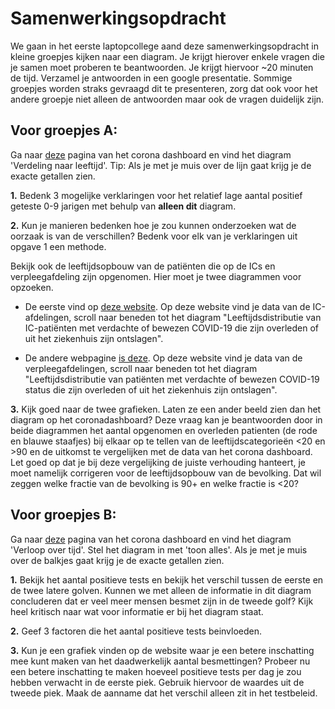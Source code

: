 
# Samenwerkingsopdracht

We gaan in het eerste laptopcollege aand deze samenwerkingsopdracht in kleine groepjes kijken naar een diagram. Je krijgt hierover enkele vragen die je samen moet proberen te beantwoorden. Je krijgt hiervoor ~20 minuten de tijd. Verzamel je antwoorden in een google presentatie. 
Sommige groepjes worden straks gevraagd dit te presenteren, zorg dat ook voor het andere groepje niet alleen de antwoorden maar ook de vragen duidelijk zijn.


## Voor groepjes A:

Ga naar [deze](https://coronadashboard.rijksoverheid.nl/landelijk/positief-geteste-mensen) pagina van het corona dashboard en vind het diagram 'Verdeling naar leeftijd'.
Tip: Als je met je muis over de lijn gaat krijg je de exacte getallen zien. 

**1.** Bedenk 3 mogelijke verklaringen voor het relatief lage aantal positief geteste 0-9 jarigen met behulp van **alleen dit** diagram.

**2.** Kun je manieren bedenken hoe je zou kunnen onderzoeken wat de oorzaak is van de verschillen? Bedenk voor elk van je verklaringen uit opgave 1 een methode.

Bekijk ook de leeftijdsopbouw van de patiënten die op de ICs en verpleegafdeling zijn opgenomen. Hier moet je twee diagrammen voor opzoeken. 

- De eerste vind op [deze website](https://www.stichting-nice.nl/covid-19-op-de-ic.jsp). Op deze website vind je data van de IC-afdelingen, scroll naar beneden tot het diagram "Leeftijdsdistributie
van IC-patiënten met verdachte of bewezen COVID-19 die zijn overleden of uit het ziekenhuis zijn ontslagen".

- De andere webpagine [is deze](https://www.stichting-nice.nl/covid-19-op-de-zkh.jsp). 
Op deze website vind je data van de verpleegafdelingen, scroll naar beneden tot het diagram "Leeftijdsdistributie van patiënten met verdachte of bewezen COVID-19 status die zijn overleden of uit het ziekenhuis zijn ontslagen".

**3.** Kijk goed naar de twee grafieken. Laten ze een ander beeld zien dan het diagram op het coronadashboard? Deze vraag kan je beantwoorden door in beide diagrammen het aantal opgenomen en overleden patienten (de rode en blauwe staafjes) bij elkaar op te tellen van de leeftijdscategorieën <20 en >90 en de uitkomst te vergelijken met de data van het corona dashboard. Let goed op dat je bij deze vergelijking de juiste verhouding hanteert, je moet namelijk corrigeren voor de leeftijdsopbouw van de bevolking. Dat wil zeggen welke fractie van de bevolking is 90+ en welke fractie is <20?


## Voor groepjes B:

Ga naar [deze](https://coronadashboard.rijksoverheid.nl/landelijk/positief-geteste-mensen) pagina van het corona dashboard en vind het diagram 'Verloop over tijd'. Stel het diagram in met 'toon alles'.
Als je met je muis over de balkjes gaat krijg je de exacte getallen zien. 

**1.** Bekijk het aantal positieve tests en bekijk het verschil tussen de eerste en de twee latere golven. Kunnen we met alleen de informatie in dit diagram concluderen dat er veel meer mensen besmet zijn in de tweede golf? Kijk heel kritisch naar wat voor informatie er bij het diagram staat.

**2.** Geef 3 factoren die het aantal positieve tests beinvloeden.

**3.** Kun je een grafiek vinden op de website waar je een betere inschatting mee kunt maken van het daadwerkelijk aantal besmettingen? Probeer nu een betere inschatting te maken hoeveel positieve tests per dag je zou hebben verwacht in de eerste piek. Gebruik hiervoor de waardes uit de tweede piek. Maak de aanname dat het verschil alleen zit in het testbeleid. 
